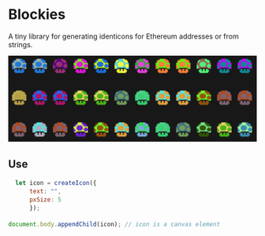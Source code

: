 Blockies
========

A tiny library for generating identicons for Ethereum addresses or from strings.

![Sample mushi images](sample.png)


Use
---

```javascript
  let icon = createIcon({
      text: "",
      pxSize: 5
      });

document.body.appendChild(icon); // icon is a canvas element
```

